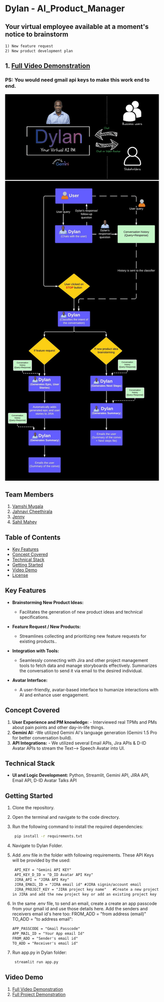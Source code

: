 # Dylan - AI_Product_Manager
## Your virtual employee available at a moment's notice to brainstorm
    1) New feature request
    2) New product development plan

## 1. [Full Video Demonstration](https://youtu.be/MwJhsB6eqWU?si=FTg8lnxoeMGXhxAf)
### PS: You would need gmail api keys to make this work end to end.

![alt text 1](images/Dylan.png)
![alt text 2](/images/Dylan_Workflow.jpeg)


## Team Members

1. [Vamshi Mugala](https://github.com/vamshi694)
2. [Jahnavi Cheethirala](https://github.com/JaanviR)
3. [Jenny](https://github.com/JenPink25)
4. [Sahil Mahey](https://github.com/SahilMahey)

## Table of Contents

- [Key Features](#key-features)
- [Concept Covered](#concept-covered)
- [Technical Stack](#technical-stack)
- [Getting Started](#getting-started)
- [Video Demo](#video-demo)
- [License](#license)

## Key Features

- **Brainstorming New Product Ideas:**
  - Facilitates the generation of new product ideas and technical specifications.
  
- **Feature Request / New Products:**
  - Streamlines collecting and prioritizing new feature requests for existing products..

- **Integration with Tools:**
  - Seamlessly connecting with Jira and other project management tools to fetch data and manage storyboards effectively. Summarizes the conversation to send it via email to the desired individual.

- **Avatar Interface:**
  - A user-friendly, avatar-based interface to humanize interactions with AI and enhance user engagement.

## Concept Covered

1. **User Experience and PM knowledge:** - Interviewed real TPMs and PMs about pain points and other day-in-life things.
2. **Gemini AI:** -We utilized Gemini AI's language generation (Gemini 1.5 Pro for better conversation build).
3. **API Integrations:** - We utilized several Email APIs, Jira APIs & D-ID Avatar APIs to stream the Text--> Speech Avatar into UI.

## Technical Stack

- **UI and Logic Development:** Python, Streamlit, Gemini API, JIRA API, Email API, D-ID Avatar Talks API

## Getting Started

1. Clone the repository.
2. Open the terminal and navigate to the code directory.
3. Run the following command to install the required dependencies:

   ```bash
    pip install -r requirements.txt
   ```

4. Navigate to Dylan Folder.
5. Add .env file in the folder with following requirements. These API Keys will be provided by the used:
   ```
    API_KEY = "Gemini API KEY"
    API_KEY_D_ID = "D_ID Avatar API Key"
    JIRA_API = "JIRA API Key" 
    JIRA_EMAIL_ID = "JIRA email id" #JIRA signin/account email
    JIRA_PROJECT_KEY = "JIRA project key name"   #Create a new project in JIRA and add the new project key or add an existing project key
   ```
6. In the same .env file, to send an email, create a create an app passcode from your gmail id and use those details here. Add the senders and receivers email id's here too:
FROM_ADD = "from address (email)"
TO_ADD = "to address email":
    ```
    APP_PASSCODE = "Gmail Passcode" 
    APP_MAIL_ID = "Your App email Id"
    FROM_ADD = "Sender's email id"
    TO_ADD = "Receiver's email id"
    ```
7. Run app.py in Dylan folder:
   ```bash
    streamlit run app.py
   ```

## Video Demo

1. [Full Video Demonstration](https://youtu.be/QvDmmhyeAkw?si=j4k8T1IHB_KYnod2)
2. [Full Project Demonstration](https://devpost.com/software/dylan-ai-product-manager)



